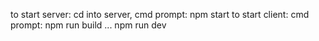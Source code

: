 
to start server: cd into server, cmd prompt: npm start
to start client: cmd prompt: npm run build ... npm run dev
